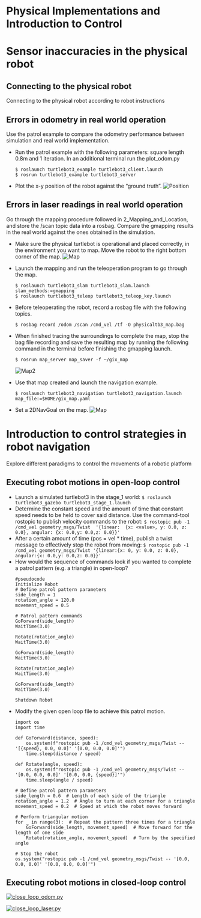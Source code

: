 Physical Implementations and Introduction to Control
===

# Sensor inaccuracies in the physical robot
## Connecting to the physical robot
Connecting to the physical robot according to robot instructions

## Errors in odometry in real world operation
Use the patrol example to compare the odometry performance between simulation and real world implementation.

- Run the patrol example with the following parameters: square length 0.8m and 1 iteration. In an additional terminal run the plot\_odom.py
    ```
    $ roslaunch turtlebot3_example turtlebot3_client.launch
    $ rosrun turtlebot3_example turtlebot3_server
    ```
- Plot the x-y position of the robot against the “ground truth”.
![Position](https://raw.githubusercontent.com/HaokunFeng/Robotics_Sensing_Mobility/main/3_Physical_Implementaions_and_Introduction_to_Control/assets/Figure_1.png)

## Errors in laser readings in real world operation
Go through the mapping procedure followed in 2_Mapping_and_Location, and store the /scan topic data into a rosbag. Compare the gmapping results in the real world against the ones obtained in the simulation.

- Make sure the physical turtlebot is operational and placed correctly, in the environment you want to map. Move the robot to the right bottom corner of the map.
![Map](https://raw.githubusercontent.com/HaokunFeng/Robotics_Sensing_Mobility/main/3_Physical_Implementaions_and_Introduction_to_Control/assets/map.jpeg)

- Launch the mapping and run the teleoperation program to go through the map.
    ```
    $ roslaunch turtlebot3_slam turtlebot3_slam.launch slam_methods:=gmapping
    $ roslaunch turtlebot3_teleop turtlebot3_teleop_key.launch
    ```
- Before teleoperating the robot, record a rosbag file with the following topics.
    ```
    $ rosbag record /odom /scan /cmd_vel /tf -O physicaltb3_map.bag
    ```
- When finished tracing the surroundings to complete the map, stop the bag file recording and save the resulting map by running the following command in the terminal before finishing the gmapping launch.
    ```
    $ rosrun map_server map_saver -f ~/gix_map
    ```

    ![Map2](https://raw.githubusercontent.com/HaokunFeng/Robotics_Sensing_Mobility/main/3_Physical_Implementaions_and_Introduction_to_Control/assets/Figure_2.png)

- Use that map created and launch the navigation example.
    ```
    $ roslaunch turtlebot3_navigation turtlebot3_navigation.launch map_file:=$HOME/gix_map.yaml
    ```
- Set a 2DNavGoal on the map.
    ![Map](https://raw.githubusercontent.com/HaokunFeng/Robotics_Sensing_Mobility/main/3_Physical_Implementaions_and_Introduction_to_Control/assets/map2.jpeg)



# Introduction to control strategies in robot navigation
Explore different paradigms to control the movements of a robotic platform

## Executing robot motions in open-loop control
- Launch a simulated turtlebot3 in the stage\_1 world: ``$ roslaunch turtlebot3_gazebo turtlebot3_stage_1.launch``
- Determine the constant speed and the amount of time that constant speed needs to be held to cover said distance. Use the command-tool rostopic to publish velocity commands to the robot: ``$ rostopic pub -1 /cmd_vel geometry_msgs/Twist  '{linear:  {x: <value>, y: 0.0, z: 0.0}, angular: {x: 0.0,y: 0.0,z: 0.0}}'``
- After a certain amount of time (pos = vel * time), publish a twist message to effectively stop the robot from moving: ``$ rostopic pub -1 /cmd_vel geometry_msgs/Twist '{linear:{x: 0, y: 0.0, z: 0.0}, angular:{x: 0.0,y: 0.0,z: 0.0}}'``
- How would the sequence of commands look if you wanted to complete a patrol pattern (e.g. a triangle) in open-loop?
    ```
    #pseudocode
    Initialize Robot
    # Define patrol pattern parameters
    side_length = 1
    rotation_angle = 120.0
    movement_speed = 0.5

    # Patrol pattern commands
    GoForward(side_length)
    WaitTime(3.0)

    Rotate(rotation_angle)
    WaitTime(3.0)

    GoForward(side_length)
    WaitTime(3.0)

    Rotate(rotation_angle)
    WaitTime(3.0)

    GoForward(side_length)
    WaitTime(3.0)

    Shutdown Robot
    ```
- Modify the given open loop file to achieve this patrol motion.
    ```
    import os
    import time

    def GoForward(distance, speed):
        os.system(f"rostopic pub -1 /cmd_vel geometry_msgs/Twist -- '[{speed}, 0.0, 0.0]' '[0.0, 0.0, 0.0]'")
        time.sleep(distance / speed)

    def Rotate(angle, speed):
        os.system(f"rostopic pub -1 /cmd_vel geometry_msgs/Twist -- '[0.0, 0.0, 0.0]' '[0.0, 0.0, {speed}]'")
        time.sleep(angle / speed)

    # Define patrol pattern parameters
    side_length = 0.6  # Length of each side of the triangle
    rotation_angle = 1.2  # Angle to turn at each corner for a triangle
    movement_speed = 0.2  # Speed at which the robot moves forward

    # Perform triangular motion
    for _ in range(3):  # Repeat the pattern three times for a triangle
        GoForward(side_length, movement_speed)  # Move forward for the length of one side
        Rotate(rotation_angle, movement_speed)  # Turn by the specified angle

    # Stop the robot
    os.system("rostopic pub -1 /cmd_vel geometry_msgs/Twist -- '[0.0, 0.0, 0.0]' '[0.0, 0.0, 0.0]'")
    ```

## Executing robot motions in closed-loop control
[![close_loop_odom.py](https://raw.githubusercontent.com/HaokunFeng/Robotics_Sensing_Mobility/main/3_Physical_Implementaions_and_Introduction_to_Control/assets/Figure_4.png)](https://drive.google.com/file/d/1BLsGuUQjAVZ0VQYrjQjnLBMr8a240UXC/view?usp=sharing)

[![close_loop_laser.py](https://raw.githubusercontent.com/HaokunFeng/Robotics_Sensing_Mobility/main/3_Physical_Implementaions_and_Introduction_to_Control/assets/Figure_5.png)](https://drive.google.com/file/d/1nCw97bPlgRkBqKBgahunCjbnzLAQxz7U/view?usp=sharing)
